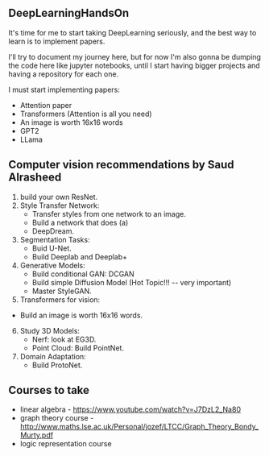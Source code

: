 ## DeepLearningHandsOn

It's time for me to start taking DeepLearning seriously, and the best way to learn is to implement papers.

I'll try to document my journey here, but for now I'm also gonna be dumping the code here like jupyter notebooks, until I start having bigger projects and having a repository for each one.

I must start implementing papers:

- Attention paper
- Transformers (Attention is all you need)
- An image is worth 16x16 words
- GPT2
- LLama

## Computer vision recommendations by Saud Alrasheed

1. build your own ResNet. 
2. Style Transfer Network:
    - Transfer styles from one network to an image.
    - Build a network that does (a)
    - DeepDream.
3. Segmentation Tasks:
    - Buid U-Net.
    - Build Deeplab and Deeplab+
4. Generative Models:
    - Build conditional GAN: DCGAN
    - Build simple Diffusion Model (Hot Topic!!! --  very important)
    - Master StyleGAN.
5. Transformers for vision:
  - Build an image is worth 16x16 words.
6. Study 3D Models:
    - Nerf: look at EG3D.
    - Point Cloud: Build PointNet.
7. Domain Adaptation:
    - Build ProtoNet.

## Courses to take

- linear algebra - https://www.youtube.com/watch?v=J7DzL2_Na80
- graph theory course - http://www.maths.lse.ac.uk/Personal/jozef/LTCC/Graph_Theory_Bondy_Murty.pdf
- logic representation course
